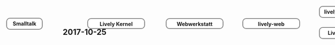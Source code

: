 ## 2017-10-25

<div class="lively-content" style="background-color: white; border: 2px solid gray; position: absolute; left: 76px; top: 52.708px; width: 84.25px; height: 18.292px; padding: 5px; border-radius: 10px; text-align: center;" contenteditable="true" data-lively-id="cd45b99b-5ffd-4074-93d6-1035c578bc33"><b>Smalltalk</b></div>
<div class="lively-content" style="background-color: white; border: 2px solid gray; position: absolute; width: 141px; height: 15.292px; padding: 5px; border-radius: 10px; text-align: center; left: 294px; top: 53.7083px;" contenteditable="true" data-lively-id="edb26496-a9ae-4471-bb6d-2408765cbdb2"><div><b>Lively Kernel</b></div></div>
<lively-connector class="lively-content" fromelement="cd45b99b-5ffd-4074-93d6-1035c578bc33" toelement="edb26496-a9ae-4471-bb6d-2408765cbdb2" x1="0" y1="0.5" x2="117.75" y2="5.421010862427522e-20" style="position: absolute; left: 175.26px; top: 68.353px; width: 118.75px; height: 1.5px;"></lively-connector>
<div class="lively-content" style="background-color: white; border: 2px solid gray; position: absolute; left: 917px; top: 21px; width: 84.25px; height: 18.292px; padding: 5px; border-radius: 10px; text-align: center;" contenteditable="true" data-lively-id="e886fd09-287a-446c-82ce-b42d23204a08"><b>lively.next<div class="lively-content" style="width: 800px; height: max-content; position: absolute; left: 27.7395px; top: 5.01041px;">

<!--StartFragment--><!--EndFragment-->

</div></b></div>
<div class="lively-content" style="background-color: white; border: 2px solid gray; position: absolute; width: 141px; height: 15.292px; padding: 5px; border-radius: 10px; text-align: center; left: 505px; top: 53.7083px;" contenteditable="true" data-lively-id="779fee60-1e52-4e7d-afc3-d68717a396a0"><div><b>Webwerkstatt</b></div></div>
<div class="lively-content" style="background-color: white; border: 2px solid gray; position: absolute; width: 141px; height: 15.292px; padding: 5px; border-radius: 10px; text-align: center; left: 711px; top: 53.7083px;" contenteditable="true" data-lively-id="321ccdc4-2dd1-402f-a324-d39af6463b88"><div><b>lively-web</b></div></div>
<div class="lively-content" style="background-color: white; border: 2px solid gray; position: absolute; width: 84.25px; height: 18.292px; padding: 5px; border-radius: 10px; text-align: center; left: 916.75px; top: 78px;" contenteditable="true" data-lively-id="8578cdb0-af40-4df8-89a4-7d3d2a878b5f"><b>Lively4</b></div>
<lively-connector class="lively-content" fromelement="edb26496-a9ae-4471-bb6d-2408765cbdb2" toelement="779fee60-1e52-4e7d-afc3-d68717a396a0" x1="0" y1="5.421010862427522e-20" x2="54.000030517578125" y2="5.421010862427522e-20" style="position: absolute; left: 450px; top: 68.3541px; width: 55px; height: 1px;"></lively-connector>
<lively-connector class="lively-content" fromelement="779fee60-1e52-4e7d-afc3-d68717a396a0" toelement="321ccdc4-2dd1-402f-a324-d39af6463b88" x1="0" y1="0" x2="49" y2="0" style="position: absolute; left: 661px; top: 68.3541px; width: 50px; height: 1px;"></lively-connector>
<lively-connector class="lively-content" fromelement="321ccdc4-2dd1-402f-a324-d39af6463b88" toelement="e886fd09-287a-446c-82ce-b42d23204a08" x1="0" y1="31.197921752929688" x2="49" y2="0" style="position: absolute; left: 867px; top: 37.1562px; width: 50px; height: 32.1979px;"></lively-connector>
<lively-connector class="lively-content" fromelement="321ccdc4-2dd1-402f-a324-d39af6463b88" toelement="8578cdb0-af40-4df8-89a4-7d3d2a878b5f" x1="0" y1="0" x2="48.75" y2="25.802093505859375" style="position: absolute; left: 867px; top: 68.3541px; width: 49.75px; height: 26.8021px;"></lively-connector>
<div class="lively-content" style="width: 800px; height: max-content; position: absolute; left: 68.0729px; top: 27.7083px;">

<!--StartFragment--><!--EndFragment-->

</div>